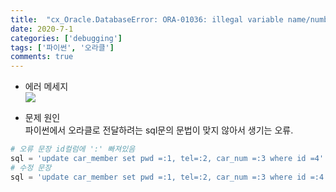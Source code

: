 ```yaml
---
title:  "cx_Oracle.DatabaseError: ORA-01036: illegal variable name/number 오류"
date: 2020-7-1
categories: ['debugging']
tags: ['파이썬', '오라클']
comments: true
---
```


- 에러 메세지 <br>
![](https://lh3.googleusercontent.com/vwq_ZjEWqCsXd5c7R0FmNZHlm_fIeHCmSlG1w4MnA9F69TacFtWOHV6xJ2a5XCLYEeD3JQuidtizEY6vMaFhIebkfT-Y4IPZi6vxFfmrg9Mi-kdY_jecoofpGPrtinLGC_HLrd6u)

- 문제 원인 <br>
파이썬에서 오라클로 전달하려는 sql문의 문법이 맞지 않아서 생기는 오류.
```python
# 오류 문장 id컬럼에 ':' 빠져있음
sql = 'update car_member set pwd =:1, tel=:2, car_num =:3 where id =4'
# 수정 문장
sql = 'update car_member set pwd =:1, tel=:2, car_num =:3 where id =:4'
```



